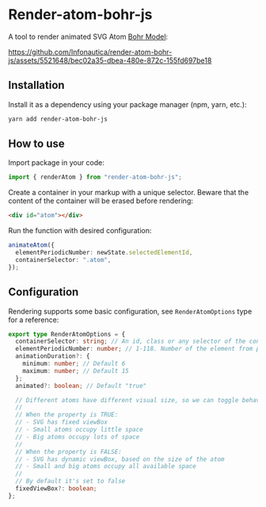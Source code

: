 # Render-atom-bohr-js

A tool to render animated SVG Atom [Bohr Model](https://en.wikipedia.org/wiki/Bohr_model):

https://github.com/Infonautica/render-atom-bohr-js/assets/5521648/bec02a35-dbea-480e-872c-155fd697be18

## Installation

Install it as a dependency using your package manager (npm, yarn, etc.):

```sh
yarn add render-atom-bohr-js
```

## How to use

Import package in your code:

```ts
import { renderAtom } from "render-atom-bohr-js";
```

Create a container in your markup with a unique selector. Beware that the content of the container will be erased before rendering:

```html
<div id="atom"></div>
```

Run the function with desired configuration:

```ts
animateAtom({
  elementPeriodicNumber: newState.selectedElementId,
  containerSelector: ".atom",
});
```

## Configuration

Rendering supports some basic configuration, see `RenderAtomOptions` type for a reference:

```ts
export type RenderAtomOptions = {
  containerSelector: string; // An id, class or any selector of the container that will contain svg
  elementPeriodicNumber: number; // 1-118. Number of the element from periodic table
  animationDuration?: {
    minimum: number; // Default 6
    maximum: number; // Default 15
  };
  animated?: boolean; // Default "true"

  // Different atoms have different visual size, so we can toggle behavior.
  //
  // When the property is TRUE:
  // - SVG has fixed viewBox
  // - Small atoms occupy little space
  // - Big atoms occupy lots of space
  //
  // When the property is FALSE:
  // - SVG has dynamic viewBox, based on the size of the atom
  // - Small and big atoms occupy all available space
  //
  // By default it's set to false
  fixedViewBox?: boolean;
};
```
